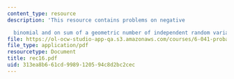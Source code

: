 ```yaml
---
content_type: resource
description: 'This resource contains problems on negative

  binomial and on sum of a geometric number of independent random variables.'
file: https://ol-ocw-studio-app-qa.s3.amazonaws.com/courses/6-041-probabilistic-systems-analysis-and-applied-probability-spring-2006/313ea8b661cd9989120594c8d2bc2cec_rec16.pdf
file_type: application/pdf
resourcetype: Document
title: rec16.pdf
uid: 313ea8b6-61cd-9989-1205-94c8d2bc2cec
---
```

